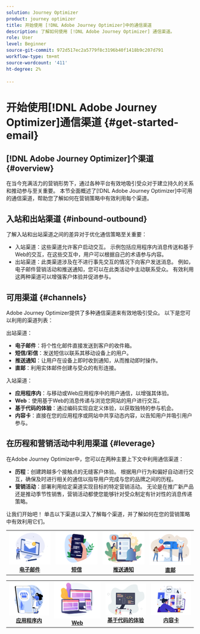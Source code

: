 ```yaml
---
solution: Journey Optimizer
product: journey optimizer
title: 开始使用 [!DNL Adobe Journey Optimizer]中的通信渠道
description: 了解如何使用 [!DNL Adobe Journey Optimizer] 通信渠道。
role: User
level: Beginner
source-git-commit: 972d517ec2a5779f8c3196b40f1418b9c207d791
workflow-type: tm+mt
source-wordcount: '411'
ht-degree: 2%

---
```



# 开始使用[!DNL Adobe Journey Optimizer]通信渠道 {#get-started-email}

## [!DNL Adobe Journey Optimizer]个渠道 {#overview}

在当今充满活力的营销形势下，通过各种平台有效地吸引受众对于建立持久的关系和推动参与至关重要。 本节全面概述了[!DNL Adobe Journey Optimizer]中可用的通信渠道，帮助您了解如何在营销策略中有效利用每个渠道。

## 入站和出站渠道 {#inbound-outbound}

了解入站和出站渠道之间的差异对于优化通信策略至关重要：
* 入站渠道：这些渠道允许客户启动交互。 示例包括应用程序内消息传送和基于Web的交互，在这些交互中，用户可以根据自己的术语参与内容。
* 出站渠道：此类渠道涉及在不进行事先交互的情况下向客户发送消息。 例如，电子邮件营销活动和推送通知，您可以在此类活动中主动联系受众。
有效利用这两种渠道可以增强客户体验并促进参与。

## 可用渠道 {#channels}

Adobe Journey Optimizer提供了多种通信渠道来有效地吸引受众。 以下是您可以利用的渠道列表：

出站渠道：

* **电子邮件**：将个性化邮件直接发送到客户的收件箱。
* **短信/彩信**：发送短信以联系其移动设备上的用户。
* **推送通知**：让用户在设备上即时收到通知，从而推动即时操作。
* **直邮**：利用实体邮件创建与受众的有形连接。

入站渠道：

* **应用程序内**：与移动或Web应用程序中的用户通信，以增强其体验。
* **Web**：使用基于Web的消息传递与浏览您网站的用户进行交互。
* **基于代码的体验**：通过编码实现自定义体验，以获取独特的参与机会。
* **内容卡**：直接在您的应用程序或网站中共享动态内容，以告知用户并吸引用户参与。

## 在历程和营销活动中利用渠道 {#leverage}

在Adobe Journey Optimizer中，您可以在两种主要上下文中利用通信渠道：

* **历程**：创建跨越多个接触点的无缝客户体验。 根据用户行为和偏好自动进行交互，确保及时进行相关的通信以指导用户完成与您的品牌之间的历程。
* **营销活动**：部署利用给定渠道实现目标的特定营销活动。 无论是在推广新产品还是推动季节性销售，营销活动都使您能够针对受众制定有针对性的消息传递策略。

让我们开始吧！ 单击以下渠道以深入了解每个渠道，并了解如何在您的营销策略中有效利用它们。

<table style="table-layout:fixed"><tr style="border: 0;">
<td><a href="../email/get-started-email.md"><img alt="电子邮件" src="assets/do-not-localize/email.png"></a>
<div align="center"><a href="../email/get-started-email.md"><strong>电子邮件</strong></a></div></td>
<td><a href="../sms/get-started-sms.md"><img alt="短信" src="assets/do-not-localize/sms.png"></a>
<div align="center"><a href="../sms/get-started-sms.md"><strong>短信</strong></a></div></td>
<td><a href="../push/get-started-push.md"><img alt="推送" src="assets/do-not-localize/push.png"></a>
<div align="center"><a href="../push/get-started-push.md"><strong>推送通知</strong></a></div></td>
<td><a href="../direct-mail/get-started-direct-mail.md"><img alt="直邮" src="assets/do-not-localize/direct-mail.jpg"></a>
<div align="center"><a href="../direct-mail/get-started-direct-mail.md"><strong>直邮</strong></a></div></td>
</tr></table>

<table style="table-layout:fixed"><tr style="border: 0;">
<td><a href="../in-app/get-started-in-app.md"><img alt="应用程序内" src="assets/do-not-localize/inapp.jpg"></a>
<div align="center"><a href="../in-app/get-started-in-app.md"><strong>应用程序内</strong></a></div></td>
<td><a href="../web/get-started-web.md"><img alt="Web" src="assets/do-not-localize/web.jpg"></a>
<div align="center"><a href="../web/get-started-web.md"><strong>Web</strong></a></div></td>
<td><a href="../code-based/get-started-code-based.md"><img alt="基于代码的体验" src="assets/do-not-localize/code.png"></a>
<div align="center"><a href="../code-based/get-started-code-based.md"><strong>基于代码的体验</strong></a></div></td>
<td><a href="../content-card/get-started-content-card.md"><img alt="内容卡片" src="assets/do-not-localize/cards.png"></a>
<div align="center"><a href="../content-card/get-started-content-card.md"><strong>内容卡</strong></a></div></td>
</tr></table>
